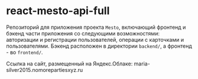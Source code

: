 # react-mesto-api-full
Репозиторий для приложения проекта `Mesto`, включающий фронтенд и бэкенд части приложения со следующими возможностями: авторизации и регистрации пользователей, операции с карточками и пользователями. Бэкенд расположен в директории `backend/`, а фронтенд - во `frontend/`.

Ссылка на сайт, размещенный на Яндекс.Облаке:
maria-silver2015.nomorepartiesxyz.ru


